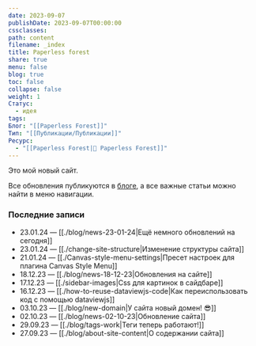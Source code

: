 ```yaml
---
date: 2023-09-07
publishDate: 2023-09-07T00:00:00
cssclasses: 
path: content
filename: _index
title: Paperless forest
share: true
menu: false
blog: true
toc: false
collapse: false
weight: 1
Статус:
  - идея
tags: 
Блог: "[[Paperless Forest]]"
Тип: "[[Публикации/Публикации]]"
Ресурс:
  - "[[Paperless Forest|🌱 Paperless Forest]]"
---
```



Это мой новый сайт.

Все обновления публикуются в [блоге](https://paperless-forest.ru/bloglink/), а все важные статьи можно найти в меню навигации.


### Последние записи

- 23.01.24 — [[./blog/news-23-01-24|Ещё немного обновлений на сегодня]]
- 23.01.24 — [[./change-site-structure|Изменение структуры сайта]]
- 21.01.24 — [[./Canvas-style-menu-settings|Пресет настроек для плагина Canvas Style Menu]]
- 18.12.23 — [[./blog/news-18-12-23|Обновления на сайте]]
- 17.12.23 — [[./sidebar-images|Css для картинок в сайдбаре]]
- 16.12.23 — [[./how-to-reuse-dataviewjs-code|Как переиспользовать код с помощью dataviewjs]]
- 03.10.23 — [[./blog/new-domain|У сайта новый домен! 😎]]
- 02.10.23 — [[./blog/news-02-10-23|Обновление сайта]]
- 29.09.23 — [[./blog/tags-work|Теги теперь работают!]]
- 27.09.23 — [[./blog/about-site-content|О содержании сайта]]


